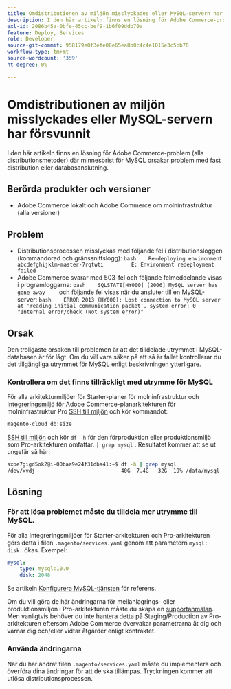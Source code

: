 ```yaml
---
title: Omdistributionen av miljön misslyckades eller MySQL-servern har försvunnit
description: I den här artikeln finns en lösning för Adobe Commerce-problem (alla distributionsmetoder) där minnesbrist för MySQL orsakar problem med fast distribution eller databasanslutning.
exl-id: 2086b45a-0bfe-45cc-bef9-1b6f09ddb70a
feature: Deploy, Services
role: Developer
source-git-commit: 958179e0f3efe08e65ea8b0c4c4e1015e3c5bb76
workflow-type: tm+mt
source-wordcount: '359'
ht-degree: 0%

---
```


# Omdistributionen av miljön misslyckades eller MySQL-servern har försvunnit

I den här artikeln finns en lösning för Adobe Commerce-problem (alla distributionsmetoder) där minnesbrist för MySQL orsakar problem med fast distribution eller databasanslutning.

## Berörda produkter och versioner

* Adobe Commerce lokalt och Adobe Commerce om molninfrastruktur (alla versioner)

## Problem

* Distributionsprocessen misslyckas med följande fel i distributionsloggen (kommandorad och gränssnittslogg): ```bash    Re-deploying environment abcdefghijklm-master-7rqtwti         E: Environment redeployment failed    ```
* Adobe Commerce svarar med 503-fel och följande felmeddelande visas i programloggarna:    ```bash    SQLSTATE[HY000] [2006] MySQL server has gone away    ```    och följande fel visas när du ansluter till en MySQL-server:    ```bash    ERROR 2013 (HY000): Lost connection to MySQL server at 'reading initial communication packet', system error: 0 "Internal error/check (Not system error)"    ```

## Orsak

Den troligaste orsaken till problemen är att det tilldelade utrymmet i MySQL-databasen är för lågt. Om du vill vara säker på att så är fallet kontrollerar du det tillgängliga utrymmet för MySQL enligt beskrivningen ytterligare.

### Kontrollera om det finns tillräckligt med utrymme för MySQL

För alla arkitekturmiljöer för Starter-planer för molninfrastruktur och [Integreringsmiljö](/help/announcements/adobe-commerce-announcements/integration-environment-enhancement-request-pro-and-starter.md) för Adobe Commerce-planarkitekturen för molninfrastruktur Pro [SSH till miljön](https://experienceleague.adobe.com/docs/commerce-cloud-service/user-guide/develop/secure-connections.html) och kör kommandot:

```bash
magento-cloud db:size
```

[SSH till miljön](https://experienceleague.adobe.com/docs/commerce-cloud-service/user-guide/develop/secure-connections.html) och kör `df -h` för den förproduktion eller produktionsmiljö som Pro-arkitekturen omfattar.   `| grep mysql` . Resultatet kommer att se ut ungefär så här:

```bash
sxpe7gigd5ok2@i-00baa9e24f31dba41:~$ df -h | grep mysql
/dev/xvdj                            40G  7.4G   32G  19% /data/mysql
```

## Lösning

### För att lösa problemet måste du tilldela mer utrymme till MySQL.

För alla integreringsmiljöer för Starter-arkitekturen och Pro-arkitekturen görs detta i filen `.magento/services.yaml` genom att parametern `mysql: disk:` ökas. Exempel:

```yaml
mysql:
    type: mysql:10.0
    disk: 2048
```

Se artikeln [Konfigurera MySQL-tjänsten](https://experienceleague.adobe.com/docs/commerce-cloud-service/user-guide/configure/service/mysql.html) för referens.

Om du vill göra de här ändringarna för mellanlagrings- eller produktionsmiljön i Pro-arkitekturen måste du skapa en [supportanmälan](https://support.magento.com). Men vanligtvis behöver du inte hantera detta på Staging/Production av Pro-arkitekturen eftersom Adobe Commerce övervakar parametrarna åt dig och varnar dig och/eller vidtar åtgärder enligt kontraktet.

### Använda ändringarna

När du har ändrat filen `.magento/services.yaml` måste du implementera och överföra dina ändringar för att de ska tillämpas. Tryckningen kommer att utlösa distributionsprocessen.
